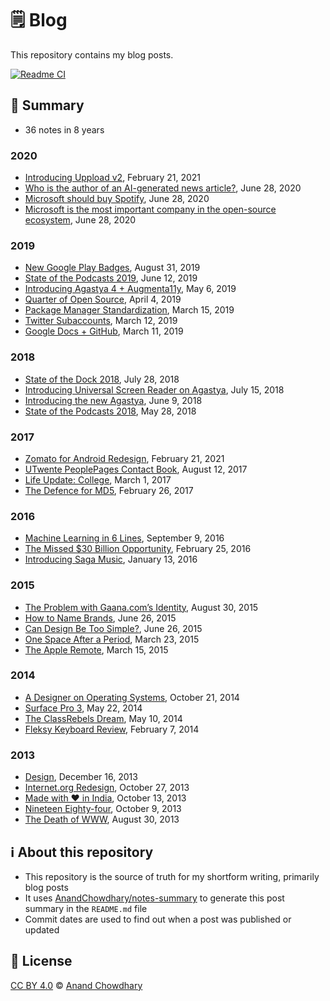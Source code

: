# 🗒️ Blog

This repository contains my blog posts.

[![Readme CI](https://github.com/AnandChowdhary/blog/workflows/Readme%20CI/badge.svg)](https://github.com/AnandChowdhary/blog/actions?query=workflow%3A%22Readme+CI%22)

<!--notes-->

## 🌯 Summary

- 36 notes in 8 years

### 2020

- [Introducing Uppload v2](./blog/2020/introducing-uppload-v2.md), February 21, 2021
- [Who is the author of an AI-generated news article?](./blog/2020/automated-journalism-authorship.md), June 28, 2020
- [Microsoft should buy Spotify](./blog/2020/microsoft-spotify.md), June 28, 2020
- [Microsoft is the most important company in the open-source ecosystem](./blog/2020/microsoft-open-source.md), June 28, 2020

### 2019

- [New Google Play Badges](./blog/2019/google-play-badges.md), August 31, 2019
- [State of the Podcasts 2019](./blog/2019/state-of-the-podcasts-2019.md), June 12, 2019
- [Introducing Agastya 4 + Augmenta11y](./blog/2019/agastya-4-augmentally.md), May 6, 2019
- [Quarter of Open Source](./blog/2019/quarter-of-open-source.md), April 4, 2019
- [Package Manager Standardization](./blog/2019/package-managers.md), March 15, 2019
- [Twitter Subaccounts](./blog/2019/twitter-subaccounts.md), March 12, 2019
- [Google Docs + GitHub](./blog/2019/google-docs-github.md), March 11, 2019

### 2018

- [State of the Dock 2018](./blog/2018/state-of-the-dock-2018.md), July 28, 2018
- [Introducing Universal Screen Reader on Agastya](./blog/2018/agastya-screen-reader.md), July 15, 2018
- [Introducing the new Agastya](./blog/2018/new-agastya.md), June 9, 2018
- [State of the Podcasts 2018](./blog/2018/state-of-the-podcasts-2018.md), May 28, 2018

### 2017

- [Zomato for Android Redesign](./blog/2017/zomato.md), February 21, 2021
- [UTwente PeoplePages Contact Book](./blog/2017/utwente-peoplepages.md), August 12, 2017
- [Life Update: College](./blog/2017/college.md), March 1, 2017
- [The Defence for MD5](./blog/2017/md5.md), February 26, 2017

### 2016

- [Machine Learning in 6 Lines](./blog/2016/machine-learning-in-6-lines.md), September 9, 2016
- [The Missed $30 Billion Opportunity](./blog/2016/30-billion-opportunity.md), February 25, 2016
- [Introducing Saga Music](./blog/2016/saga-music.md), January 13, 2016

### 2015

- [The Problem with Gaana.com’s Identity](./blog/2015/gaana-identity.md), August 30, 2015
- [How to Name Brands](./blog/2015/naming-brands.md), June 26, 2015
- [Can Design Be Too Simple?](./blog/2015/too-simple-design.md), June 26, 2015
- [One Space After a Period](./blog/2015/one-space-after-a-period.md), March 23, 2015
- [The Apple Remote](./blog/2015/apple-remote.md), March 15, 2015

### 2014

- [A Designer on Operating Systems](./blog/2014/on-operating-systems.md), October 21, 2014
- [Surface Pro 3](./blog/2014/surface-pro-3.md), May 22, 2014
- [The ClassRebels Dream](./blog/2014/classrebels.md), May 10, 2014
- [Fleksy Keyboard Review](./blog/2014/fleksy-keyboard.md), February 7, 2014

### 2013

- [Design](./blog/2013/design.md), December 16, 2013
- [Internet.org Redesign](./blog/2013/internet-org.md), October 27, 2013
- [Made with ♥ in India](./blog/2013/made-with-love-in-india.md), October 13, 2013
- [Nineteen Eighty-four](./blog/2013/nineteen-eighty-four.md), October 9, 2013
- [The Death of WWW](./blog/2013/the-death-of-www.md), August 30, 2013
<!--/notes-->

## ℹ️ About this repository

- This repository is the source of truth for my shortform writing, primarily blog posts
- It uses [AnandChowdhary/notes-summary](https://github.com/AnandChowdhary/notes-summary) to generate this post summary in the `README.md` file
- Commit dates are used to find out when a post was published or updated

## 📄 License

[CC BY 4.0](./LICENSE) © [Anand Chowdhary](https://anandchowdhary.com)
